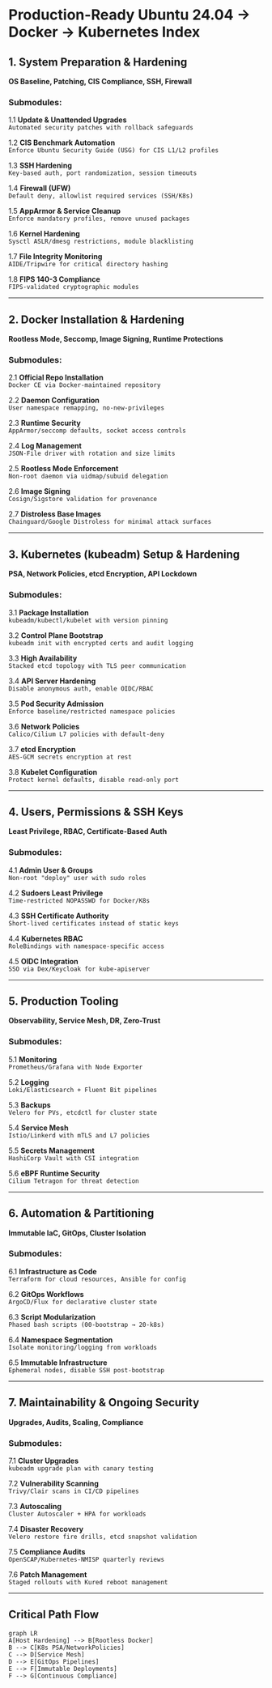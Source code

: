 # Production-Ready Ubuntu 24.04 → Docker → Kubernetes Index

## 1. System Preparation & Hardening

**OS Baseline, Patching, CIS Compliance, SSH, Firewall**

### Submodules:

1.1 **Update & Unattended Upgrades**  
`Automated security patches with rollback safeguards`

1.2 **CIS Benchmark Automation**  
`Enforce Ubuntu Security Guide (USG) for CIS L1/L2 profiles`

1.3 **SSH Hardening**  
`Key-based auth, port randomization, session timeouts`

1.4 **Firewall (UFW)**  
`Default deny, allowlist required services (SSH/K8s)`

1.5 **AppArmor & Service Cleanup**  
`Enforce mandatory profiles, remove unused packages`

1.6 **Kernel Hardening**  
`Sysctl ASLR/dmesg restrictions, module blacklisting`

1.7 **File Integrity Monitoring**  
`AIDE/Tripwire for critical directory hashing`

1.8 **FIPS 140-3 Compliance**  
`FIPS-validated cryptographic modules`

---

## 2. Docker Installation & Hardening

**Rootless Mode, Seccomp, Image Signing, Runtime Protections**

### Submodules:

2.1 **Official Repo Installation**  
`Docker CE via Docker-maintained repository`

2.2 **Daemon Configuration**  
`User namespace remapping, no-new-privileges`

2.3 **Runtime Security**  
`AppArmor/seccomp defaults, socket access controls`

2.4 **Log Management**  
`JSON-File driver with rotation and size limits`

2.5 **Rootless Mode Enforcement**  
`Non-root daemon via uidmap/subuid delegation`

2.6 **Image Signing**  
`Cosign/Sigstore validation for provenance`

2.7 **Distroless Base Images**  
`Chainguard/Google Distroless for minimal attack surfaces`

---

## 3. Kubernetes (kubeadm) Setup & Hardening

**PSA, Network Policies, etcd Encryption, API Lockdown**

### Submodules:

3.1 **Package Installation**  
`kubeadm/kubectl/kubelet with version pinning`

3.2 **Control Plane Bootstrap**  
`kubeadm init with encrypted certs and audit logging`

3.3 **High Availability**  
`Stacked etcd topology with TLS peer communication`

3.4 **API Server Hardening**  
`Disable anonymous auth, enable OIDC/RBAC`

3.5 **Pod Security Admission**  
`Enforce baseline/restricted namespace policies`

3.6 **Network Policies**  
`Calico/Cilium L7 policies with default-deny`

3.7 **etcd Encryption**  
`AES-GCM secrets encryption at rest`

3.8 **Kubelet Configuration**  
`Protect kernel defaults, disable read-only port`

---

## 4. Users, Permissions & SSH Keys

**Least Privilege, RBAC, Certificate-Based Auth**

### Submodules:

4.1 **Admin User & Groups**  
`Non-root "deploy" user with sudo roles`

4.2 **Sudoers Least Privilege**  
`Time-restricted NOPASSWD for Docker/K8s`

4.3 **SSH Certificate Authority**  
`Short-lived certificates instead of static keys`

4.4 **Kubernetes RBAC**  
`RoleBindings with namespace-specific access`

4.5 **OIDC Integration**  
`SSO via Dex/Keycloak for kube-apiserver`

---

## 5. Production Tooling

**Observability, Service Mesh, DR, Zero-Trust**

### Submodules:

5.1 **Monitoring**  
`Prometheus/Grafana with Node Exporter`

5.2 **Logging**  
`Loki/Elasticsearch + Fluent Bit pipelines`

5.3 **Backups**  
`Velero for PVs, etcdctl for cluster state`

5.4 **Service Mesh**  
`Istio/Linkerd with mTLS and L7 policies`

5.5 **Secrets Management**  
`HashiCorp Vault with CSI integration`

5.6 **eBPF Runtime Security**  
`Cilium Tetragon for threat detection`

---

## 6. Automation & Partitioning

**Immutable IaC, GitOps, Cluster Isolation**

### Submodules:

6.1 **Infrastructure as Code**  
`Terraform for cloud resources, Ansible for config`

6.2 **GitOps Workflows**  
`ArgoCD/Flux for declarative cluster state`

6.3 **Script Modularization**  
`Phased bash scripts (00-bootstrap → 20-k8s)`

6.4 **Namespace Segmentation**  
`Isolate monitoring/logging from workloads`

6.5 **Immutable Infrastructure**  
`Ephemeral nodes, disable SSH post-bootstrap`

---

## 7. Maintainability & Ongoing Security

**Upgrades, Audits, Scaling, Compliance**

### Submodules:

7.1 **Cluster Upgrades**  
`kubeadm upgrade plan with canary testing`

7.2 **Vulnerability Scanning**  
`Trivy/Clair scans in CI/CD pipelines`

7.3 **Autoscaling**  
`Cluster Autoscaler + HPA for workloads`

7.4 **Disaster Recovery**  
`Velero restore fire drills, etcd snapshot validation`

7.5 **Compliance Audits**  
`OpenSCAP/Kubernetes-NMISP quarterly reviews`

7.6 **Patch Management**  
`Staged rollouts with Kured reboot management`

---

## Critical Path Flow

```mermaid
graph LR
A[Host Hardening] --> B[Rootless Docker]
B --> C[K8s PSA/NetworkPolicies]
C --> D[Service Mesh]
D --> E[GitOps Pipelines]
E --> F[Immutable Deployments]
F --> G[Continuous Compliance]
```
